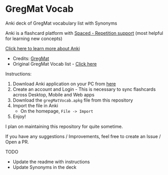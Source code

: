 # GregMat Vocab
Anki deck of GregMat vocabulary list with Synonyms

Anki is a flashcard platform with [Spaced - Repetition support](https://en.wikipedia.org/wiki/Spaced_repetition) (most helpful for learning new concepts)

[Click here to learn more about Anki](https://apps.ankiweb.net/)

- Credits: [GregMat](https://www.gregmat.com)
- Original GregMat Vocab list - [Click here](https://docs.google.com/spreadsheets/d/1jRATLVV34vATsL4Y67fZZXQc7qZPYc0c0Yk7Bykh4fw/)

Instructions:
1. Download Anki application on your PC from [here](https://apps.ankiweb.net/)
2. Create an account and Login - This is necessary to sync flashcards across Desktop, Mobile and Web apps
3. Download the `gregMatVocab.apkg` file from this repository
4. Import the file in Anki
    - On the homepage, `File -> Import`
5. Enjoy!


I plan on maintaining this repository for quite sometime.

If you have any suggestions / Improvements, feel free to create an Issue / Open a PR.

TODO
- Update the readme with instructions
- Update Synonyms in the deck
